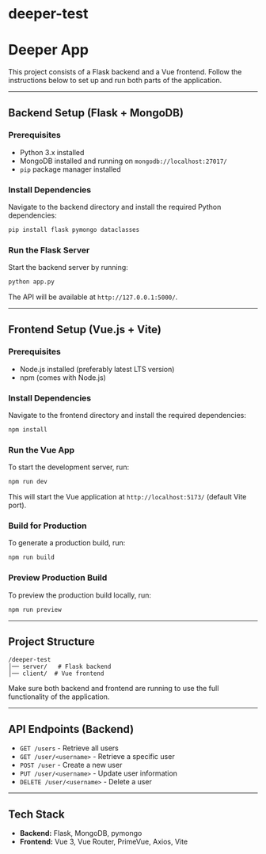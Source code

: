 # deeper-test
# Deeper App

This project consists of a Flask backend and a Vue frontend. Follow the instructions below to set up and run both parts of the application.

---

## Backend Setup (Flask + MongoDB)

### Prerequisites
- Python 3.x installed
- MongoDB installed and running on `mongodb://localhost:27017/`
- `pip` package manager installed

### Install Dependencies
Navigate to the backend directory and install the required Python dependencies:
```sh
pip install flask pymongo dataclasses
```

### Run the Flask Server
Start the backend server by running:
```sh
python app.py
```
The API will be available at `http://127.0.0.1:5000/`.

---

## Frontend Setup (Vue.js + Vite)

### Prerequisites
- Node.js installed (preferably latest LTS version)
- npm (comes with Node.js)

### Install Dependencies
Navigate to the frontend directory and install the required dependencies:
```sh
npm install
```

### Run the Vue App
To start the development server, run:
```sh
npm run dev
```
This will start the Vue application at `http://localhost:5173/` (default Vite port).

### Build for Production
To generate a production build, run:
```sh
npm run build
```

### Preview Production Build
To preview the production build locally, run:
```sh
npm run preview
```

---

## Project Structure

```
/deeper-test
│── server/   # Flask backend
│── client/  # Vue frontend
```

Make sure both backend and frontend are running to use the full functionality of the application.

---

## API Endpoints (Backend)
- `GET /users` - Retrieve all users
- `GET /user/<username>` - Retrieve a specific user
- `POST /user` - Create a new user
- `PUT /user/<username>` - Update user information
- `DELETE /user/<username>` - Delete a user

---

## Tech Stack
- **Backend:** Flask, MongoDB, pymongo
- **Frontend:** Vue 3, Vue Router, PrimeVue, Axios, Vite
